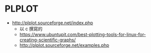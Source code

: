 # PLPLOT

* http://plplot.sourceforge.net/index.php
    * 以 c 撰寫的
    * https://www.ubuntupit.com/best-plotting-tools-for-linux-for-creating-scientific-graphs/
    * http://plplot.sourceforge.net/examples.php
